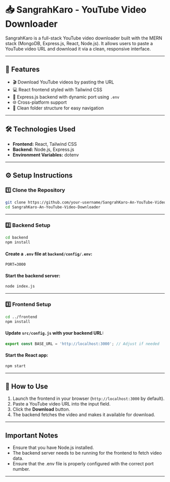 # 📥 SangrahKaro - YouTube Video Downloader

SangrahKaro is a full-stack YouTube video downloader built with the MERN stack (MongoDB, Express.js, React, Node.js). It allows users to paste a YouTube video URL and download it via a clean, responsive interface.

---

## 🚀 Features

- 🎬 Download YouTube videos by pasting the URL  
- 💻 React frontend styled with Tailwind CSS  
- 🔧 Express.js backend with dynamic port using `.env`  
- 🌐 Cross-platform support  
- 📂 Clean folder structure for easy navigation  

---

## 🛠️ Technologies Used

- **Frontend:** React, Tailwind CSS  
- **Backend:** Node.js, Express.js  
- **Environment Variables:** dotenv  

---


## ⚙️ Setup Instructions

### 1️⃣ Clone the Repository

```bash
git clone https://github.com/your-username/SangrahKaro-An-YouTube-Video-Downloader.git
cd SangrahKaro-An-YouTube-Video-Downloader
```

---

### 2️⃣ Backend Setup

```bash
cd backend
npm install
```

#### Create a `.env` file at `backend/config/.env`:

```env
PORT=3000
```

#### Start the backend server:

```bash
node index.js
```

---

### 3️⃣ Frontend Setup

```bash
cd ../frontend
npm install
```

#### Update `src/config.js` with your backend URL:

```js
export const BASE_URL = 'http://localhost:3000'; // Adjust if needed
```

#### Start the React app:

```bash
npm start
```

---

## 🧪 How to Use

1. Launch the frontend in your browser (`http://localhost:3000` by default).  
2. Paste a YouTube video URL into the input field.  
3. Click the **Download** button.  
4. The backend fetches the video and makes it available for download.  

---

## Important Notes
- Ensure that you have Node.js installed.
- The backend server needs to be running for the frontend to fetch video data.
- Ensure that the .env file is properly configured with the correct port number.

---
